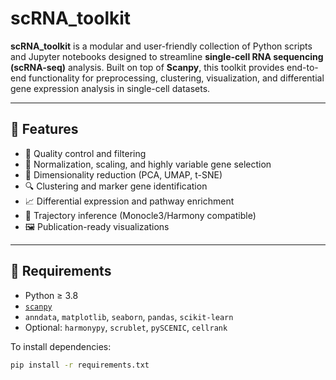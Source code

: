 # scRNA_toolkit

**scRNA_toolkit** is a modular and user-friendly collection of Python scripts and Jupyter notebooks designed to streamline **single-cell RNA sequencing (scRNA-seq)** analysis. Built on top of **Scanpy**, this toolkit provides end-to-end functionality for preprocessing, clustering, visualization, and differential gene expression analysis in single-cell datasets.

---

## 📌 Features

- 🔬 Quality control and filtering  
- 🧬 Normalization, scaling, and highly variable gene selection  
- 🧪 Dimensionality reduction (PCA, UMAP, t-SNE)  
- 🔍 Clustering and marker gene identification  
- 📈 Differential expression and pathway enrichment  
- 🧭 Trajectory inference (Monocle3/Harmony compatible)  
- 🖼️ Publication-ready visualizations  

---

## 🧰 Requirements

- Python ≥ 3.8  
- [`scanpy`](https://scanpy.readthedocs.io/)  
- `anndata`, `matplotlib`, `seaborn`, `pandas`, `scikit-learn`  
- Optional: `harmonypy`, `scrublet`, `pySCENIC`, `cellrank`

To install dependencies:

```bash
pip install -r requirements.txt
